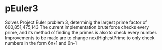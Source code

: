 # pEuler3
Solves Project Euler problem 3, determinig the largest prime factor of 600,851,475,143
The current implementation brute force checks every prime, and its method of finding the primes is also to check every number.
Improvements to be made are to change nextHighestPrime to only check numbers in the form 6n+1 and 6n-1
